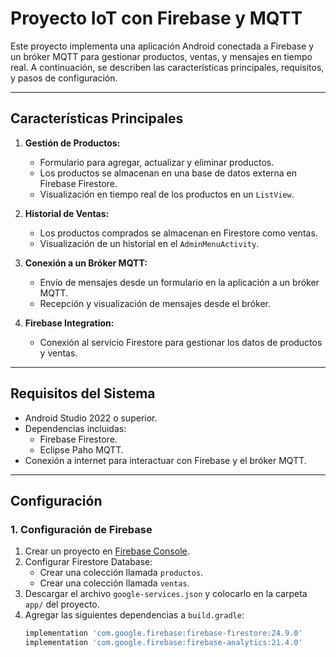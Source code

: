 # **Proyecto IoT con Firebase y MQTT**

Este proyecto implementa una aplicación Android conectada a Firebase y un bróker MQTT para gestionar productos, ventas, y mensajes en tiempo real. A continuación, se describen las características principales, requisitos, y pasos de configuración.

---

## **Características Principales**
1. **Gestión de Productos:**
   - Formulario para agregar, actualizar y eliminar productos.
   - Los productos se almacenan en una base de datos externa en Firebase Firestore.
   - Visualización en tiempo real de los productos en un `ListView`.

2. **Historial de Ventas:**
   - Los productos comprados se almacenan en Firestore como ventas.
   - Visualización de un historial en el `AdminMenuActivity`.

3. **Conexión a un Bróker MQTT:**
   - Envío de mensajes desde un formulario en la aplicación a un bróker MQTT.
   - Recepción y visualización de mensajes desde el bróker.

4. **Firebase Integration:**
   - Conexión al servicio Firestore para gestionar los datos de productos y ventas.

---

## **Requisitos del Sistema**
- Android Studio 2022 o superior.
- Dependencias incluidas:
  - Firebase Firestore.
  - Eclipse Paho MQTT.
- Conexión a internet para interactuar con Firebase y el bróker MQTT.

---

## **Configuración**
### **1. Configuración de Firebase**
1. Crear un proyecto en [Firebase Console](https://console.firebase.google.com/).
2. Configurar Firestore Database:
   - Crear una colección llamada `productos`.
   - Crear una colección llamada `ventas`.
3. Descargar el archivo `google-services.json` y colocarlo en la carpeta `app/` del proyecto.
4. Agregar las siguientes dependencias a `build.gradle`:
   ```gradle
   implementation 'com.google.firebase:firebase-firestore:24.9.0'
   implementation 'com.google.firebase:firebase-analytics:21.4.0'
